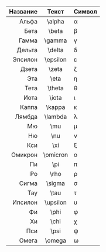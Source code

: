 |Название|Текст|Символ|
|---:|:---:|---|
|Альфа |\alpha |α|
|Бета |\beta |β|
|Гамма |\gamma |γ|
|Дельта |\delta |δ|
|Эпсилон |\epsilon |ε|
|Дзета |\zeta |ζ|
|Эта |\eta |η|
|Тета |\theta |θ|
|Иота |\iota |ι|
|Каппа |\kappa |κ|
|Лямбда |\lambda |λ|
|Мю |\mu |μ|
|Ню |\nu |ν|
|Кси |\xi |ξ|
|Омикрон |\omicron |ο|
|Пи |\pi |π|
|Ро |\rho |ρ|
|Сигма |\sigma |σ|
|Тау |\tau |τ|
|Ипсилон |\upsilon |υ|
|Фи |\phi |φ|
|Хи |\chi |χ|
|Пси |\psi |ψ|
|Омега |\omega |ω|